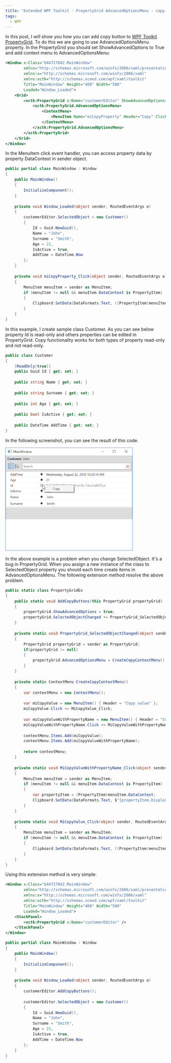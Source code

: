 ```yaml
---
title: "Extended WPF Toolkit - PropertyGrid AdvancedOptionsMenu - copy button"
tags:
  - WPF
---
```


In this post, I will show you how you can add copy button to [WPF Toolkit PropertyGrid](https://github.com/xceedsoftware/wpftoolkit/wiki/PropertyGrid). To do this we are going to use AdvancedOptionsMenu property. In the PropertyGrid you should set ShowAdvancedOptions to True and add context menu to AdvancedOptionsMenu:

~~~ xml
<Window x:Class="Q44727042.MainWindow"
        xmlns="http://schemas.microsoft.com/winfx/2006/xaml/presentation"
        xmlns:x="http://schemas.microsoft.com/winfx/2006/xaml"
        xmlns:xctk="http://schemas.xceed.com/wpf/xaml/toolkit"
        Title="MainWindow" Height="400" Width="500"
        Loaded="Window_Loaded">
    <Grid>
        <xctk:PropertyGrid x:Name="customerEditor" ShowAdvancedOptions="True">
            <xctk:PropertyGrid.AdvancedOptionsMenu>
                <ContextMenu>
                    <MenuItem Name="miCopyProperty" Header="Copy" Click="miCopyProperty_Click" />
                </ContextMenu>
            </xctk:PropertyGrid.AdvancedOptionsMenu>            
        </xctk:PropertyGrid>
    </Grid>
</Window>
~~~

In the MenuItem click event handler, you can access property data by property DataContext in sender object.
~~~ csharp
public partial class MainWindow : Window
{
    public MainWindow()
    {
        InitializeComponent();
    }

    private void Window_Loaded(object sender, RoutedEventArgs e)
    {       
        customerEditor.SelectedObject = new Customer()
        {
            Id = Guid.NewGuid(),
            Name = "John",
            Surname = "Smith",
            Age = 21,
            IsActive = true,
            AddTime = DateTime.Now
        };            
    }

    private void miCopyProperty_Click(object sender, RoutedEventArgs e)
    {
        MenuItem menuItem = sender as MenuItem;
        if (menuItem != null && menuItem.DataContext is PropertyItem)
        {
            Clipboard.SetData(DataFormats.Text, ((PropertyItem)menuItem.DataContext).Value);
        }
    }
}
~~~

In this example, I create sample class Customer. As you can see below property Id is read-only and others properties can be edited in PropertyGrid. Copy functionality works for both types of property read-only and not read-only.

~~~ csharp
public class Customer
{
    [ReadOnly(true)]
    public Guid Id { get; set; }

    public string Name { get; set; }

    public string Surname { get; set; }

    public int Age { get; set; }

    public bool IsActive { get; set; }

    public DateTime AddTime { get; set; }
}
~~~

In the following screenshot, you can see the result of this code.

<img src="/images/posts/Q44727042_2018-08-22_10-35-21.png" class="align-center" alt="">

In the above example is a problem when you change SelectedObject. It's a bug in PropertyGrid. When you assign a new instance of the class to SelectedObject property you should each time create items in AdvancedOptionsMenu. The following extension method resolve the above problem.

~~~ csharp
public static class PropertyGridEx
{
    public static void AddCopyButtons(this PropertyGrid propertyGrid)
    {
        propertyGrid.ShowAdvancedOptions = true;
        propertyGrid.SelectedObjectChanged += PropertyGrid_SelectedObjectChanged;
    }

    private static void PropertyGrid_SelectedObjectChanged(object sender, RoutedPropertyChangedEventArgs<object> e)
    {
        PropertyGrid propertyGrid = sender as PropertyGrid;
        if(propertyGrid != null)
        {
            propertyGrid.AdvancedOptionsMenu = CreateCopyContextMenu();
        }
    }

    private static ContextMenu CreateCopyContextMenu()
    {
        var contextMenu = new ContextMenu();

        var miCopyValue = new MenuItem() { Header = "Copy value" };
        miCopyValue.Click += MiCopyValue_Click;

        var miCopyValueWithPropertyName = new MenuItem() { Header = "Copy value with property name" };
        miCopyValueWithPropertyName.Click += MiCopyValueWithPropertyName_Click;

        contextMenu.Items.Add(miCopyValue);
        contextMenu.Items.Add(miCopyValueWithPropertyName);

        return contextMenu;
    }

    private static void MiCopyValueWithPropertyName_Click(object sender, RoutedEventArgs e)
    {
        MenuItem menuItem = sender as MenuItem;
        if (menuItem != null && menuItem.DataContext is PropertyItem)
        {
            var propertyItem = (PropertyItem)menuItem.DataContext;
            Clipboard.SetData(DataFormats.Text, $"{propertyItem.DisplayName}: {propertyItem.Value}");
        }
    }

    private static void MiCopyValue_Click(object sender, RoutedEventArgs e)
    {
        MenuItem menuItem = sender as MenuItem;
        if (menuItem != null && menuItem.DataContext is PropertyItem)
        {
            Clipboard.SetData(DataFormats.Text, ((PropertyItem)menuItem.DataContext).Value);
        }
    }
}
~~~

Using this extension method is very simple:

~~~ xml
<Window x:Class="Q44727042.MainWindow"
        xmlns="http://schemas.microsoft.com/winfx/2006/xaml/presentation"
        xmlns:x="http://schemas.microsoft.com/winfx/2006/xaml"
        xmlns:xctk="http://schemas.xceed.com/wpf/xaml/toolkit"
        Title="MainWindow" Height="400" Width="500"
        Loaded="Window_Loaded">
    <StackPanel>     
        <xctk:PropertyGrid x:Name="customerEditor" />
    </StackPanel>
</Window>
~~~

~~~ csharp
public partial class MainWindow : Window
{
    public MainWindow()
    {
        InitializeComponent();
    }

    private void Window_Loaded(object sender, RoutedEventArgs e)
    {
        customerEditor.AddCopyButtons();

        customerEditor.SelectedObject = new Customer()
        {
            Id = Guid.NewGuid(),
            Name = "John",
            Surname = "Smith",
            Age = 21,
            IsActive = true,
            AddTime = DateTime.Now
        };            
    }
}
~~~
